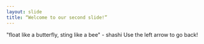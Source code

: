 ```yaml
---
layout: slide
title: “Welcome to our second slide!”
---
```

"float like a butterfly, sting like a bee" - shashi
Use the left arrow to go back!
